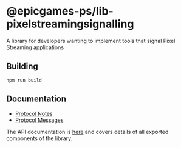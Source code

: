 # @epicgames-ps/lib-pixelstreamingsignalling

A library for developers wanting to implement tools that signal Pixel Streaming applications

## Building

`npm run build`

## Documentation

- [Protocol Notes](docs/Protocol.md)
- [Protocol Messages](../Common/docs/messages.md)

The API documentation is [here](docs/) and covers details of all exported components of the library.
